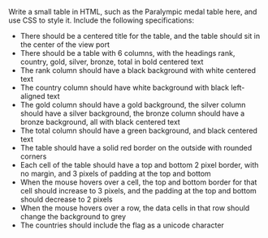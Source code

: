 Write a small table in HTML, such as the Paralympic medal table here, and use CSS to style it. Include the following specifications:

- There should be a centered title for the table, and the table should sit in the center of the view port
- There should be a table with 6 columns, with the headings rank, country, gold, silver, bronze, total in bold centered text
- The rank column should have a black background with white centered text
- The country column should have white background with black left-aligned text
- The gold column should have a gold background, the silver column should have a silver background, the bronze column should have a bronze background, all with black centered text
- The total column should have a green background, and black centered text
- The table should have a solid red border on the outside with rounded corners
- Each cell of the table should have a top and bottom 2 pixel border, with no margin, and 3 pixels of padding at the top and bottom
- When the mouse hovers over a cell, the top and bottom border for that cell should increase to 3 pixels, and the padding at the top and bottom should decrease to 2 pixels
- When the mouse hovers over a row, the data cells in that row should change the background to grey
- The countries should include the flag as a unicode character

